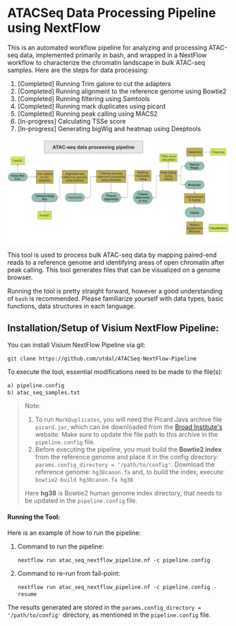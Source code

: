 # ATACSeq Data Processing Pipeline using NextFlow
This is an automated workflow pipeline for analyzing and processing ATAC-seq data, implemented primarily in bash, and wrapped in a NextFlow workflow to characterize the chromatin landscape in bulk ATAC-seq samples. Here are the steps for data processing:
1. [Completed] Running Trim galore to cut the adapters
2. [Completed] Running alignment to the reference genome using Bowtie2
3. [Completed] Running filtering using Samtools
4. [Completed] Running mark duplicates using picard
5. [Completed] Running peak calling using MACS2
6. [In-progress] Calculating TSSe score
7. [In-progress] Generating bigWig and heatmap using Deeptools

![ATACSeq NextFlow Pipeline](misc/ATACSeqpipeline.png)

This tool is used to process bulk ATAC-seq data by mapping paired-end reads to a reference genome and identifying areas of open chromatin after peak calling. This tool generates files that can be visualized on a genome browser.

Running the tool is pretty straight forward, however a good understanding of `bash` is recommended. Please familiarize yourself with data types, basic functions, data structures in each language.

## Installation/Setup of Visium NextFlow Pipeline:
You can install Visium NextFlow Pipeline via git:
```
git clone https://github.com/utdal/ATACSeq-NextFlow-Pipeline
```

To execute the tool, essential modifications need to be made to the file(s):
```
a) pipeline.config
b) atac_seq_samples.txt
```

> Note:
> 1. To run `MarkDuplicates`, you will need the Picard Java archive file `picard.jar`, which can be downloaded from the [Broad Institute's](https://github.com/broadinstitute/picard/releases/tag/3.2.0) website. Make sure to update the file path to this archive in the `pipeline.config` file.
> 2. Before executing the pipeline, you must build the **Bowtie2 index** from the reference genome and place it in the config directory: `params.config_directory = '/path/to/config'`.
> Download the reference genome: `hg38canon.fa` and, to build the index, execute: `bowtie2-build hg38canon.fa hg38`
> 
> Here **hg38** is Bowtie2 human genome index directory, that needs to be updated in the `pipeline.config` file.

#### Running the Tool:
Here is an example of how to run the pipeline:
1. Command to run the pipeline:
   ```
   nextflow run atac_seq_nextflow_pipeline.nf -c pipeline.config
   ```
2. Command to re-run from fail-point:
   ```
   nextflow run atac_seq_nextflow_pipeline.nf -c pipeline.config -resume
   ```

The results generated are stored in the `params.config_directory = '/path/to/config'` directory, as mentioned in the `pipeline.config` file.
